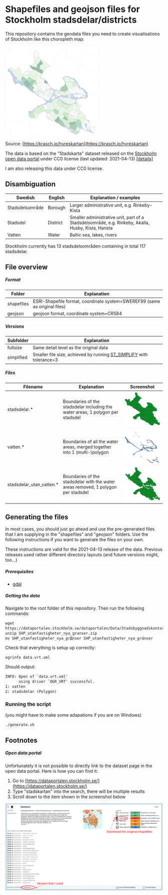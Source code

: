 # Shapefiles and geojson files for Stockholm stadsdelar/districts 

This repository contains the geodata files you need to create visualisations of Stockholm like
this choropleth map:

![Choropleth map of Stockholm](screenshots/hyreskartan.png "Choropleth map of Stockholm")

Source: [https://krasch.io/hyreskartan](https://krasch.io/hyreskartan)

The data is based on the "Stadskarta" dataset released on the [Stockholm open data portal](https://dataportalen.stockholm.se/)
under CC0 license (last updated: 2021-04-13) [[details]](#open-data-portal)

I am also releasing this data under CC0 license.

## Disambiguation

| Swedish | English | Explanation / examples |
| --------------- | --------------- | --------------- |
| Stadsdelsområde | Borough | Larger administrative unit, e.g. Rinkeby-Kista|
| Stadsdel | District | Smaller administrative unit, part of a Stadsdelsområde, e.g. Rinkeby, Akalla, Husby, Kista, Hansta  |
| Vatten | Water | Baltic sea, lakes, rivers |

Stockholm currently has 13 stadsdelsområden containing in total 117 stadsdelar. 

## File overview

##### Format

| Folder | Explanation | 
| --------------- | --------------- | 
| shapefiles | ESRI-Shapefile format, coordinate system=SWEREF99 (same as original files)
| geojson | geojson format, coordinate system=CRS84 |


##### Versions

| Subfolder | Explanation | 
| --------------- | --------------- | 
| fullsize | Same detail level as the original data
| simplified | Smaller file size, achieved by running [ST_SIMPLIFY](https://postgis.net/docs/ST_Simplify.html) with tolerance=3 |

##### Files

| Filename | Explanation | Screenshot |
| --------------- | --------------- | --------------- |
| stadsdelar.* | Boundaries of the stadsdelar including the water areas, 1 polygon per stadsdel | ![stadsdelar](screenshots/stadsdelar.png "Screenshot of map stadsdelar" )|
| vatten.* | Boundaries of all the water areas, merged together into 1 (multi-)polygon | ![vatten](screenshots/vatten.png "Screenshot of map stadsdelar_utan_vatten") |
| stadsdelar_utan_vatten.* | Boundaries of the stadsdelar with the water areas removed, 1 polygon per stadsdel | ![stadsdelar utan vatten](screenshots/stadsdelar_utan_vatten.png "Screenshot of map stadsdelar_utan_vatten") |

## Generating the files

In most cases, you should just go ahead and use the pre-generated
files that I am supplying in the "shapefiles" and "geojson" folders.
Use the following instructions if you want to generate the files on your own.

These instructions are valid for the 2021-04-13 release of the data. Previous
releases used rather different directory layouts (and future versions
might, too...)

##### Prerequisites

* [gdal](https://gdal.org/)

##### Getting the data

Navigate to the root folder of this repository. Then run
the following commands:

```
wget https://dataportalen.stockholm.se/dataportalen/Data/Stadsbyggnadskontoret/SHP_utanfastigheter_nya_granser.zip
unzip SHP_utanfastigheter_nya_granser.zip
mv SHP_utanfastigheter_nya_grДnser SHP_utanfastigheter_nya_gränser 
```

Check that everything is setup up correctly:

```
ogrinfo data.vrt.xml
```

Should output:

```
INFO: Open of `data.vrt.xml'
      using driver `OGR_VRT' successful.
1: vatten
2: stadsdelar (Polygon)
```

### Running the script

(you might have to make some adapations if you are on Windows)

```
./generate.sh
```



## Footnotes

##### Open data portal

Unfortunately it is not possible to directly link to the dataset page
in the open data portal. Here is how you can find it:

1. Go to [https://dataportalen.stockholm.se/](https://dataportalen.stockholm.se/)
2. Type "stadskartan" into the search, there will be multiple results
3. Scroll down to the item shown in the screenshot below

![Screenshot of Stockholms data portal](screenshots/dataportalen.png "Screenshot of Stockholms data portal")


